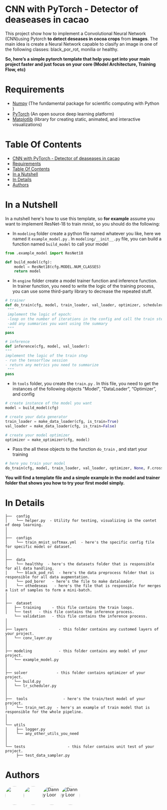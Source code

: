 # CNN with PyTorch - Detector of deaseases in cacao
This project show how to implement a Convolutional Neural Network (CNN)using Pytorch **to detect deseases in cocoa crops** from **images**. 
The main idea is create a Neural Network capable to clasify an image in one of the following classes: black_por_rot, monilia or healthy.

**So, here’s a simple pytorch template that help you get into your main project faster and just focus on your core (Model Architecture, Training Flow, etc)**



# Requirements
- [Numpy](https://numpy.org/) (The fundamental package for scientific computing with Python
)
- [PyTorch](https://pytorch.org/) (An open source deep learning platform) 
- [Matplotlib](https://matplotlib.org/) (library for creating static, animated, and interactive visualizations)

# Table Of Contents
- [CNN with PyTorch - Detector of deaseases in cacao](#cnn-with-pytorch---detector-of-deaseases-in-cacao)
- [Requirements](#requirements)
- [Table Of Contents](#table-of-contents)
- [In a Nutshell](#in-a-nutshell)
- [In Details](#in-details)
- [Authors](#authors)

# In a Nutshell   
In a nutshell here's how to use this template, so **for example** assume you want to implement ResNet-18 to train mnist, so you should do the following:
- In `modeling`  folder create a python file named whatever you like, here we named it `example_model.py` . In `modeling/__init__.py` file, you can build a function named `build_model` to call your model

```python
from .example_model import ResNet18

def build_model(cfg):
    model = ResNet18(cfg.MODEL.NUM_CLASSES)
    return model
``` 

   
- In `engine`  folder create a model trainer function and inference function. In trainer function, you need to write the logic of the training process, you can use some third-party library to decrease the repeated stuff.

```python
# trainer
def do_train(cfg, model, train_loader, val_loader, optimizer, scheduler, loss_fn):
 """
 implement the logic of epoch:
 -loop on the number of iterations in the config and call the train step
 -add any summaries you want using the summary
 """
pass

# inference
def inference(cfg, model, val_loader):
"""
implement the logic of the train step
- run the tensorflow session
- return any metrics you need to summarize
 """
pass
```

- In `tools`  folder, you create the `train.py` .  In this file, you need to get the instances of the following objects "Model",  "DataLoader”, “Optimizer”, and config
```python
# create instance of the model you want
model = build_model(cfg)

# create your data generator
train_loader = make_data_loader(cfg, is_train=True)
val_loader = make_data_loader(cfg, is_train=False)

# create your model optimizer
optimizer = make_optimizer(cfg, model)
```

- Pass the all these objects to the function `do_train` , and start your training
```python
# here you train your model
do_train(cfg, model, train_loader, val_loader, optimizer, None, F.cross_entropy)
```

**You will find a template file and a simple example in the model and trainer folder that shows you how to try your first model simply.**


# In Details
```
├──  config
│    └── helper.py  - Utility for testing, visualizing in the contet of deep learning.
│
│
├──  configs  
│    └── train_mnist_softmax.yml  - here's the specific config file for specific model or dataset.
│ 
│
├──  data  
│    └── healthhy  - here's the datasets folder that is responsible for all data handling.
│    └── black_pod_rol  - here's the data preprocess folder that is responsible for all data augmentation.
│    └── pod_borer   - here's the file to make dataloader.
│    └── othedeseas   - here's the file that is responsible for merges a list of samples to form a mini-batch.
│
│
├──  dataset
│   ├── training     - this file contains the train loops.
│   └── test   - this file contains the inference process.
    └── validation   - this file contains the inference process.
│
│
├── layers              - this folder contains any customed layers of your project.
│   └── conv_layer.py
│
│
├── modeling            - this folder contains any model of your project.
│   └── example_model.py
│
│
├── solver             - this folder contains optimizer of your project.
│   └── build.py
│   └── lr_scheduler.py
│   
│ 
├──  tools                - here's the train/test model of your project.
│    └── train_net.py  - here's an example of train model that is responsible for the whole pipeline.
│ 
│ 
└── utils
│    ├── logger.py
│    └── any_other_utils_you_need
│ 
│ 
└── tests					- this foler contains unit test of your project.
     ├── test_data_sampler.py
```




# Authors
<div style="display: flex; ">
<a title="Diego Zambrano" href="https://github.com/dizamfi">
<img src="https://avatars.githubusercontent.com/u/69157845?v=4" width="60" style="border-radius: 50%"/>
</a>



<a title="Johan Gilces Reyes" href="https://github.com/jjgilces">
<img src="https://avatars3.githubusercontent.com/u/59465061?s=400&u=90d64167df934f58e7e1e7f5ccaba9fa6d2581cb&v=44" alt="" width="60" style="border-radius: 50%"/>
</a>

<a title="Erwin Medina" href="https://github.com/Erwing23">
<img src="https://avatars.githubusercontent.com/u/50648460?v=4" alt="Danny Loor" width="60" style="border-radius: 50%"/>
</a>

<a title="Axcel Espinoza" href="https://github.com/eapb99">
<img src="https://avatars1.githubusercontent.com/u/62962507?s=400&v=4" alt="Danny Loor" width="60" style="border-radius: 50%"/>
</a>
</div>





